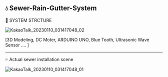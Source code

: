 💧 Sewer-Rain-Gutter-System
------------------------------------------------------------------------------------------------------------------------

🧺 SYSTEM STRCTURE

![KakaoTalk_20230110_031417048_02](https://user-images.githubusercontent.com/37481441/211378743-329dc970-1f47-4b0e-9053-345808fab31e.jpg)

[3D Modeling, DC Moter, ARDUINO UNO, Blue Tooth, Ultrasonic Wave Sensor .... ]

 
------------------------------------------------------------------------------------------------------------------------
💦 Actual sewer installation scene

![KakaoTalk_20230110_031417048_01](https://user-images.githubusercontent.com/37481441/211379312-e3d14281-495a-4104-92d8-0b6cf274a91c.jpg)

 
